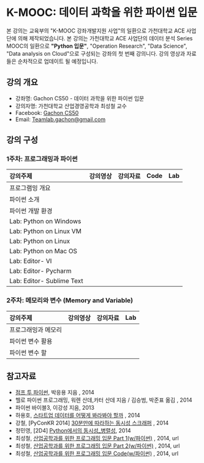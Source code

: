 K-MOOC: 데이터 과학을 위한 파이썬 입문
=========================

본 강의는 교육부의 "K-MOOC 강좌개발지원 사업"의 일환으로 가천대학교 ACE 사업단에
의해 제작되었습니다. 본 강의는 가천대학교 ACE 사업단의 데이터 분석 Series MOOC의
일환으로 **"Python 입문"**, "Operation Research", "Data Science", "Data analysis on
Cloud"으로 구성되는 강좌의 첫 번째 강의니다. 강의 영상과 자료들은 순차적으로
업데이트 될 예정입니다.

## 강의 개요
* 강좌명: Gachon CS50 - 데이터 과학을 위한 파이썬 입문
* 강의자명: 가천대학교 산업경영공학과 최성철 교수
* Facebook: [Gachon CS50](https://www.facebook.com/GachonCS50) 
* Email: Teamlab.gachon@gmail.com

## 강의 구성
### 1주차: 프로그래밍과 파이썬
| 강의주제                | 강의영상 | 강의자료 | Code | Lab |
|:------------------------|:---------|:---------|:-----|:----|
| 프로그램밍 개요         |          |          |      |     |
| 파이썬 소개             |          |          |      |     |
| 파이썬 개발 환경        |          |          |      |     |
| Lab: Python on Windows  |          |          |      |     |
| Lab: Python on Linux VM |          |          |      |     |
| Lab: Python on Linux    |          |          |      |     |
| Lab: Python on Mac OS   |          |          |      |     |
| Lab: Editor- VI         |          |          |      |     |
| Lab: Editor- Pycharm            |          |          |      |     |
| Lab: Editor- Sublime Text       |          |          |      |     |

### 2주차: 메모리와 변수 (Memory and Variable)
| 강의주제            | 강의영상 | 강의자료 | Lab |
|:-----------------|:--------|:--------|:---|
| 프로그래밍과 메모리 |          |          |     |
| 파이썬 변수 활용    |          |          |     |
| 파이썬 변수 할      |          |          |     |


## 참고자료
- [점프 투 파이썬](https://wikidocs.net/book/1), 박응용 지음 , 2014
- 헬로 파이썬 프로그래밍, 워렌 산데,카터 산데 지음 / 김승범, 박준표 옮김 , 2014
- 파이썬 바이블3, 이강성 지음, 2013
- 하용호, [스타트업 데이터를 어떻게 봐라봐야 할까](http://www.slideshare.net/yongho/ss-32267675) , 2014
- 강철, [PyConKR 2014] [30분만에 따라하는 동시성 스크래퍼](http://www.slideshare.net/cornchz/pyconkr-2014-30) , 2014
- 정민영, [2D4] [Python에서의 동시성_병렬성](http://www.slideshare.net/deview/2d4python), 2014
- 최성철, [산업공학과를 위한 프로그래밍 입문 Part 1(w/파이썬)](http://www.slideshare.net/blissray/w-37771905) , 2014,  url
- 최성철, [산업공학과를 위한 프로그래밍 입문 Part 2(w/파이썬)](http://www.slideshare.net/blissray/w-part-2) , 2014,  url
- 최성철, [산업공학과를 위한 프로그래밍 입문 Code(w/파이썬)](https://github.com/TeamLab/gachon_python_class) , 2014,  url


